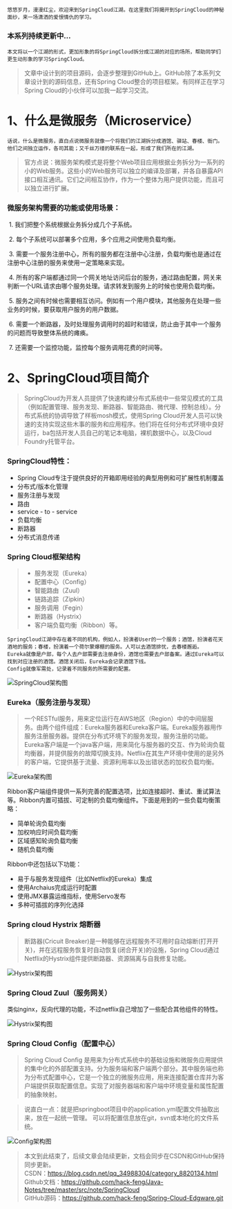     悠悠岁月，漫漫红尘，欢迎来到SpringCloud江湖。在这里我们将揭开到SpringCloud的神秘面纱，来一场潇洒的爱恨情仇的学习。
### 本系列持续更新中...

    本文将以一个江湖的形式，更加形象的将SpringCloud拆分成江湖的对应的场所，帮助同学们更生动形象的学习SpringCloud。
> 文章中设计到的项目源码，会逐步整理到GitHub上。GitHub除了本系列文章设计到的源码信息，还有Spring Cloud整合的项目框架。有同样正在学习Spring Cloud的小伙伴可以加我一起学习交流。

# 1、什么是微服务（Microservice）
    话说，什么是微服务，直白点说微服务就像一个将我们的江湖拆分成酒馆、驿站、春楼、衙门。他们之间独立运作，各司其能；又千丝万缕的联系在一起，形成了我们所在的江湖。

> 官方点说：微服务架构模式是将整个Web项目应用根据业务拆分为一系列的小的Web服务。这些小的Web服务可以独立的编译及部署，并各自暴露API接口相互通讯。它们之间相互协作，作为一个整体为用户提供功能，而且可以独立进行扩展。

### 微服务架构需要的功能或使用场景：

 1. 我们把整个系统根据业务拆分成几个子系统。

 2. 每个子系统可以部署多个应用，多个应用之间使用负载均衡。

 3. 需要一个服务注册中心，所有的服务都在注册中心注册，负载均衡也是通过在注册中心注册的服务来使用一定策略来实现。

 4. 所有的客户端都通过同一个网关地址访问后台的服务，通过路由配置，网关来判断一个URL请求由哪个服务处理。请求转发到服务上的时候也使用负载均衡。

 5. 服务之间有时候也需要相互访问。例如有一个用户模块，其他服务在处理一些业务的时候，要获取用户服务的用户数据。

 6. 需要一个断路器，及时处理服务调用时的超时和错误，防止由于其中一个服务的问题而导致整体系统的瘫痪。

 7. 还需要一个监控功能，监控每个服务调用花费的时间等。


# 2、SpringCloud项目简介
> SpringCloud为开发人员提供了快速构建分布式系统中一些常见模式的工具（例如配置管理、服务发现、断路器、智能路由、微代理、控制总线）。分布式系统的协调导致了样板mosh模式，使用Spring Cloud开发人员可以快速的支持实现这些木事的服务和应用程序。他们将在任何分布式环境中良好运行，ba包括开发人员自己的笔记本电脑，裸机数据中心，以及Cloud Foundry托管平台。

### SpringCloud特性：

* Spring Cloud专注于提供良好的开箱即用经验的典型用例和可扩展性机制覆盖
* 分布式/版本化管理
* 服务注册与发现
* 路由
* service - to - service
* 负载均衡
* 断路器
* 分布式消息传递

### Spring Cloud框架结构
>* 服务发现（Eureka）
>* 配置中心（Config）
>* 智能路由（Zuul）
>* 链路追踪（Zipkin）
>* 服务调用（Fegin）
>* 断路器（Hystrix）
>* 客户端负载均衡（Ribbon）等。

    SpringCloud江湖中存在着不同的机构，例如人，扮演者User的一个服务；酒馆，扮演者花天酒地的服务；春楼，扮演着一个荷尔蒙爆棚的服务。人可以去酒馆排忧，去春楼邂逅。
    Eureka就像是户部，每个人去户部需要去注册身份，酒馆也需要去户部备案。通过Eureka可以找到对应注册的酒馆。酒馆关闭后，Eureka会记录酒馆下线。
    Config就像军需处，记录着不同服务的所需要的配置。


![SpringCloud架构图](./images/0-SpringCloud-framework.jpg)



 ### Eureka（服务注册与发现）
> 一个RESTful服务，用来定位运行在AWS地区（Region）中的中间层服务。由两个组件组成：Eureka服务器和Eureka客户端。Eureka服务器用作服务注册服务器。提供在分布式环境下的服务发现，服务注册的功能。Eureka客户端是一个java客户端，用来简化与服务器的交互、作为轮询负载均衡器，并提供服务的故障切换支持。Netflix在其生产环境中使用的是另外的客户端，它提供基于流量、资源利用率以及出错状态的加权负载均衡。

![Eureka架构图](./images/0-Eureka.png)

Ribbon客户端组件提供一系列完善的配置选项，比如连接超时、重试、重试算法等。Ribbon内置可插拔、可定制的负载均衡组件。下面是用到的一些负载均衡策略：
* 简单轮询负载均衡
* 加权响应时间负载均衡
* 区域感知轮询负载均衡
* 随机负载均衡

Ribbon中还包括以下功能：
* 易于与服务发现组件（比如Netflix的Eureka）集成
* 使用Archaius完成运行时配置
* 使用JMX暴露运维指标，使用Servo发布
* 多种可插拔的序列化选择

### Spring cloud Hystrix 熔断器
> 断路器(Cricuit Breaker)是一种能够在远程服务不可用时自动熔断(打开开关)，并在远程服务恢复时自动恢复(闭合开关)的设施，Spring Cloud通过Netflix的Hystrix组件提供断路器、资源隔离与自我修复功能。

![Hystrix架构图](./images/0-Hystrix.png)

### Spring Cloud Zuul（服务网关）
类似nginx，反向代理的功能，不过netflix自己增加了一些配合其他组件的特性。

![Hystrix架构图](./images/0-Zuul.png)

### Spring Cloud Config（配置中心）
> Spring Cloud Config 是用来为分布式系统中的基础设施和微服务应用提供的集中化的外部配置支持。分为服务端和客户端两个部分。其中服务端也称为分布式配置中心，它是一个独立的微服务应用，用来连接配置仓库并为客户端提供获取配置信息。实现了对服务器端和客户端中环境变量和属性配置的抽象映射。
  
> 说直白一点：就是把springboot项目中的application.yml配置文件抽取出来，放在一起统一管理。
  可以将配置信息放在git，svn或本地化的文件系统。
  
![Config架构图](./images/0-Config.png)


> 本文到此结束了，后续文章会陆续更新，文档会同步在CSDN和GitHub保持同步更新。<br>
> CSDN：https://blog.csdn.net/qq_34988304/category_8820134.html <br>
> Github文档：https://github.com/hack-feng/Java-Notes/tree/master/src/note/SpringCloud <br>
> GitHub源码：https://github.com/hack-feng/Spring-Cloud-Edgware.git <br>